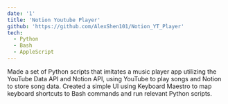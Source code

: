 ```yaml
---
date: '1'
title: 'Notion Youtube Player'
github: 'https://github.com/AlexShen101/Notion_YT_Player'
tech:
  - Python
  - Bash
  - AppleScript
---
```


Made a set of Python scripts that imitates a music player app utilizing the YouTube Data API and Notion API, using YouTube to play songs and Notion to store song data. Created a simple UI using Keyboard Maestro to map keyboard shortcuts to Bash commands and run relevant Python scripts.
